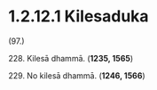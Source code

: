 

# 1.2.12.1 Kilesaduka





(97.)

228\. Kilesā dhammā. (**1235, 1565**)

229\. No kilesā dhammā. (**1246, 1566**)



